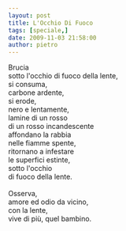 ```yaml
---
layout: post
title: L'Occhio Di Fuoco
tags: [speciale,]
date: 2009-11-03 21:58:00
author: pietro
---
```

Brucia<br/>sotto l'occhio di fuoco della lente,<br/>si consuma,<br/>carbone ardente,<br/>si erode,<br/>nero e lentamente,<br/>lamine di un rosso<br/>di un rosso incandescente<br/>affondano la rabbia<br/>nelle fiamme spente,<br/>ritornano a infestare<br/>le superfici estinte,<br/>sotto l'occhio<br/>di fuoco della lente.<br/><br/>Osserva,<br/>amore ed odio da vicino,<br/>con la lente,<br/>vive di più, quel bambino.
